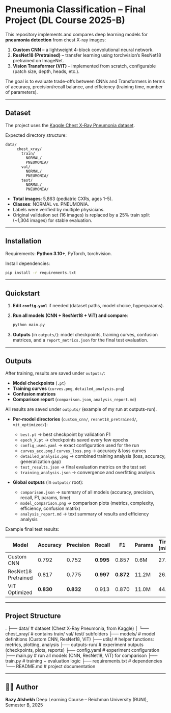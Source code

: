 # Pneumonia Classification – Final Project (DL Course 2025-B)

This repository implements and compares deep learning models for **pneumonia detection** from chest X-ray images:

1. **Custom CNN** – a lightweight 4-block convolutional neural network.
2. **ResNet18 (Pretrained)** – transfer learning using torchvision’s ResNet18 pretrained on ImageNet.
3. **Vision Transformer (ViT)** – implemented from scratch, configurable (patch size, depth, heads, etc.).

The goal is to evaluate trade-offs between CNNs and Transformers in terms of accuracy, precision/recall balance, and efficiency (training time, number of parameters).

---

## Dataset

The project uses the [Kaggle Chest X-Ray Pneumonia dataset](https://www.kaggle.com/datasets/paultimothymooney/chest-xray-pneumonia).

Expected directory structure:

```
data/
     chest_xray/
       train/
         NORMAL/
         PNEUMONIA/
       val/
         NORMAL/
         PNEUMONIA/
       test/
         NORMAL/
         PNEUMONIA/

```

- **Total images**: 5,863 (pediatric CXRs, ages 1–5).
- **Classes**: NORMAL vs. PNEUMONIA.
- Labels were verified by multiple physicians.
- Original validation set (16 images) is replaced by a 25% train split (~1,304 images) for stable evaluation.

---

## Installation

Requirements: **Python 3.10+**, PyTorch, torchvision.

Install dependencies:

```bash
pip install -r requirements.txt
```

---

## Quickstart

1. **Edit `config.yaml`** if needed (dataset paths, model choice, hyperparams).

2. **Run all models (CNN + ResNet18 + ViT) and compare**:

   ```bash
   python main.py
   ```

3. **Outputs** (in `outputs/`): model checkpoints, training curves, confusion matrices, and a `report_metrics.json` for the final test evaluation.

---

## Outputs

After training, results are saved under `outputs/`:

- **Model checkpoints** (`.pt`)
- **Training curves** (`curves.png`, `detailed_analysis.png`)
- **Confusion matrices**
- **Comparison report** (`comparison.json`, `analysis_report.md`)

All results are saved under `outputs/` (example of my run at outputs-run).

- **Per-model directories** (`custom_cnn/`, `resnet18_pretrained/`, `vit_optimized/`):

  - `best.pt` → best checkpoint by validation F1
  - `epoch_X.pt` → checkpoints saved every few epochs
  - `config_used.yaml` → exact configuration used for the run
  - `curves_acc.png` / `curves_loss.png` → accuracy & loss curves
  - `detailed_analysis.png` → combined training analysis (loss, accuracy, generalization gap)
  - `test_results.json` → final evaluation metrics on the test set
  - `training_analysis.json` → convergence and overfitting analysis

- **Global outputs** (in `outputs/` root):
  - `comparison.json` → summary of all models (accuracy, precision, recall, F1, params, time)
  - `model_comparison.png` → comparison plots (metrics, complexity, efficiency, confusion matrix)
  - `analysis_report.md` → text summary of results and efficiency analysis

Example final test results:

| Model               | Accuracy  | Precision | Recall    | F1        | Params | Time (min) |
| ------------------- | --------- | --------- | --------- | --------- | ------ | ---------- |
| Custom CNN          | 0.792     | 0.752     | **0.995** | 0.857     | 0.6M   | 27.2       |
| ResNet18 Pretrained | 0.817     | 0.775     | **0.997** | **0.872** | 11.2M  | 26.0       |
| ViT Optimized       | **0.830** | **0.832** | 0.913     | 0.870     | 11.0M  | 44.0       |

---

## Project Structure

.
├── data/ # dataset (Chest X-Ray Pneumonia, from Kaggle)
│ └── chest_xray/ # contains train/ val/ test/ subfolders
├── models/ # model definitions (Custom CNN, ResNet18, ViT)
├── utils/ # helper functions: metrics, plotting, analysis
├── outputs-run/ # experiment outputs (checkpoints, plots, reports)
├── config.yaml # experiment configuration
├── main.py # run all models (CNN, ResNet18, ViT) for comparison
├── train.py # training + evaluation logic
├── requirements.txt # dependencies
└── README.md # project documentation

---

## 👨‍💻 Author

**Razy Alshekh**
Deep Learning Course – Reichman University (RUNI), Semester B, 2025
